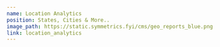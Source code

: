```yaml
---
name: Location Analytics
position: States, Cities & More..
image_path: https://static.symmetrics.fyi/cms/geo_reports_blue.png
link: location_analytics
---
```

